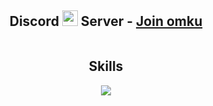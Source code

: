 <!-- Hi skid <3 -->
<h2 align="center">Discord <img src="https://s8.gifyu.com/images/979447220829032478.gif" height="25px"> Server -  <a href="https://discord.gg/lp2022">Join omku</a></h2>

<!-- <p align="center">
    <img alt="" src=https://img.shields.io/github/stars/ilhambijer?style=for-the-badge&?affiliations=OWNER%2CCOLLABORATOR />
    <img alt="" src=https://komarev.com/ghpvc/?username=ilhambijer&style=for-the-badge />
</p> -->

<p href="https://discord.gg/lp2022" align="center">
    <img alt="" src=https://lanyard.cnrad.dev/api/852728554995056671/>
</p>


<h2 align="center">Skills </h2>

<p align="center">
  <a href="https://skillicons.dev">
    <img src="https://skillicons.dev/icons?i=python,vscode,php,js,html" />
  </a>
</p>

<p href="https://discord.gg/lp2022" align="center">
    <img alt="" src=https://github-readme-stats.vercel.app/api?username=ilhambijer&show_icons=true&theme=tokyonight>
</p>
